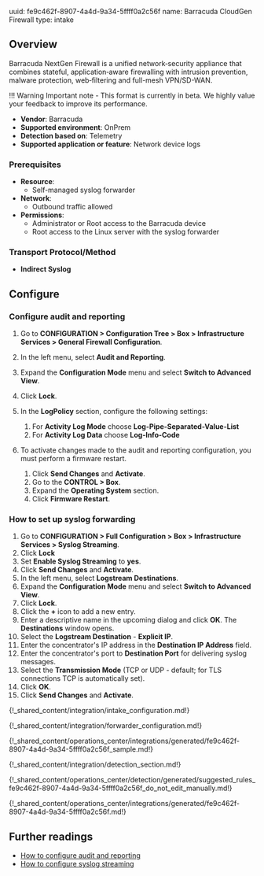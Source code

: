 uuid: fe9c462f-8907-4a4d-9a34-5ffff0a2c56f
name: Barracuda CloudGen Firewall
type: intake

## Overview

Barracuda NextGen Firewall is a unified network‐security appliance that combines stateful, application‐aware firewalling with intrusion prevention, malware protection, web‐filtering and full-mesh VPN/SD-WAN.

!!! Warning
    Important note - This format is currently in beta. We highly value your feedback to improve its performance.

- **Vendor**: Barracuda
- **Supported environment**: OnPrem
- **Detection based on**: Telemetry
- **Supported application or feature**: Network device logs

### Prerequisites

- **Resource**:
    - Self-managed syslog forwarder
- **Network**:
    - Outbound traffic allowed
- **Permissions**:
    - Administrator or Root access to the Barracuda device
    - Root access to the Linux server with the syslog forwarder

### Transport Protocol/Method

- **Indirect Syslog**

## Configure

### Configure audit and reporting
1. Go to **CONFIGURATION > Configuration Tree > Box > Infrastructure Services > General Firewall Configuration**.
2. In the left menu, select **Audit and Reporting**.
3. Expand the **Configuration Mode** menu and select **Switch to Advanced View**.
4. Click **Lock**.
5. In the **LogPolicy** section, configure the following settings:
   1. For **Activity Log Mode** choose **Log-Pipe-Separated-Value-List**
   2. For **Activity Log Data** choose **Log-Info-Code**

6. To activate changes made to the audit and reporting configuration, you must perform a firmware restart.
    1. Click **Send Changes** and **Activate**. 
    2. Go to the **CONTROL > Box**. 
    3. Expand the **Operating System** section. 
    4. Click **Firmware Restart**.

### How to set up syslog forwarding
1. Go to **CONFIGURATION > Full Configuration > Box > Infrastructure Services > Syslog Streaming**.
2. Click **Lock**
3. Set **Enable Syslog Streaming** to **yes**.
4. Click **Send Changes** and **Activate**.
5. In the left menu, select **Logstream Destinations**. 
6. Expand the **Configuration Mode** menu and select **Switch to Advanced View**. 
7. Click **Lock**. 
8. Click the **+** icon to add a new entry. 
9. Enter a descriptive name in the upcoming dialog and click **OK**. The **Destinations** window opens. 
10. Select the **Logstream Destination** - **Explicit IP**. 
12. Enter the concentrator's IP address in the **Destination IP Address** field.
13. Enter the concentrator's port to **Destination Port** for delivering syslog messages.
14. Select the **Transmission Mode** (TCP or UDP - default; for TLS connections TCP is automatically set). 
15. Click **OK**. 
16. Click **Send Changes** and **Activate**.

{!_shared_content/integration/intake_configuration.md!}

{!_shared_content/integration/forwarder_configuration.md!}

{!_shared_content/operations_center/integrations/generated/fe9c462f-8907-4a4d-9a34-5ffff0a2c56f_sample.md!}

{!_shared_content/integration/detection_section.md!}

{!_shared_content/operations_center/detection/generated/suggested_rules_fe9c462f-8907-4a4d-9a34-5ffff0a2c56f_do_not_edit_manually.md!}

{!_shared_content/operations_center/integrations/generated/fe9c462f-8907-4a4d-9a34-5ffff0a2c56f.md!}

## Further readings
- [How to configure audit and reporting](https://campus.barracuda.com/product/cloudgenfirewall/doc/170820911/how-to-configure-audit-and-reporting)
- [How to configure syslog streaming](https://campus.barracuda.com/product/cloudgenfirewall/doc/170820941/how-to-configure-syslog-streaming)

